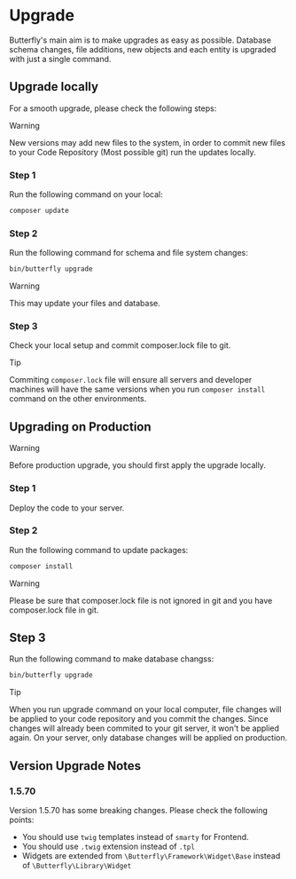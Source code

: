 # Upgrade

Butterfly's main aim is to make upgrades as easy as possible. Database schema changes, file additions, new objects and 
each entity is upgraded with just a single command.

## Upgrade locally

For a smooth upgrade, please check the following steps:

>[!WARNING]
> New versions may add new files to the system, in order to commit new files to your Code Repository (Most possible git) 
run the updates locally.

### Step 1

Run the following command on your local:

```bash
composer update
``` 

### Step 2

Run the following command for schema and file system changes:

```bash
bin/butterfly upgrade
``` 

>[!WARNING]
> This may update your files and database.

### Step 3

Check your local setup and commit composer.lock file to git.

>[!TIP]
> Commiting `composer.lock` file will ensure all servers and developer machines will have the same versions when you run `composer install` command 
> on the other environments.

## Upgrading on Production

>[!WARNING]
> Before production upgrade, you should first apply the upgrade locally.

### Step 1

Deploy the code to your server.

### Step 2

Run the following command to update packages:

```bash
composer install
```

>[!WARNING]
> Please be sure that composer.lock file is not ignored in git and you have composer.lock file in git.

## Step 3

Run the following command to make database changss:

```bash
bin/butterfly upgrade
```

>[!TIP]
> When you run upgrade command on your local computer, file changes will be applied to your code repository and you commit the 
> changes. Since changes will already been commited to your git server, it won't be applied again. On your server, only database changes
> will be applied on production.

## Version Upgrade Notes

### 1.5.70

Version 1.5.70 has some breaking changes. Please check the following points:
- You should use `twig` templates instead of `smarty` for Frontend.
- You should use `.twig` extension instead of `.tpl`
- Widgets are extended from `\Butterfly\Framework\Widget\Base` instead of `\Butterfly\Library\Widget` 